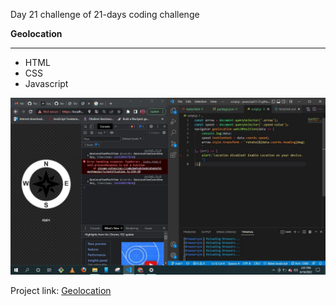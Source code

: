 
Day 21 challenge of 21-days coding challenge

**Geolocation**
****

* HTML
* CSS
* Javascript

![Day 21 Challenge](./geolocation.jpg "Slide In")



Project link: [Geolocation](https://smtoyedeji.github.io/javascript21-21.github.io/)


